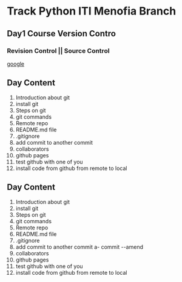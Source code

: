 # Track Python ITI Menofia Branch

## Day1 Course Version Contro

### Revision Control || Source Control

[google](https://www.google.com)

## Day Content

1. Introduction about git
2. install git
3. Steps on git
4. git commands
5. Remote repo
6. README.md file
7. .gitignore
8. add commit to another commit
9. collaborators
10. github pages
11. test github with one of you
12. install code from github from remote to local
## Day Content

1. Introduction about git
2. install git
3. Steps on git
4. git commands
5. Remote repo
6. README.md file
7. .gitignore
8. add commit to another commit
   a- commit --amend
9. collaborators
10. github pages
11. test github with one of you
12. install code from github from remote to local
